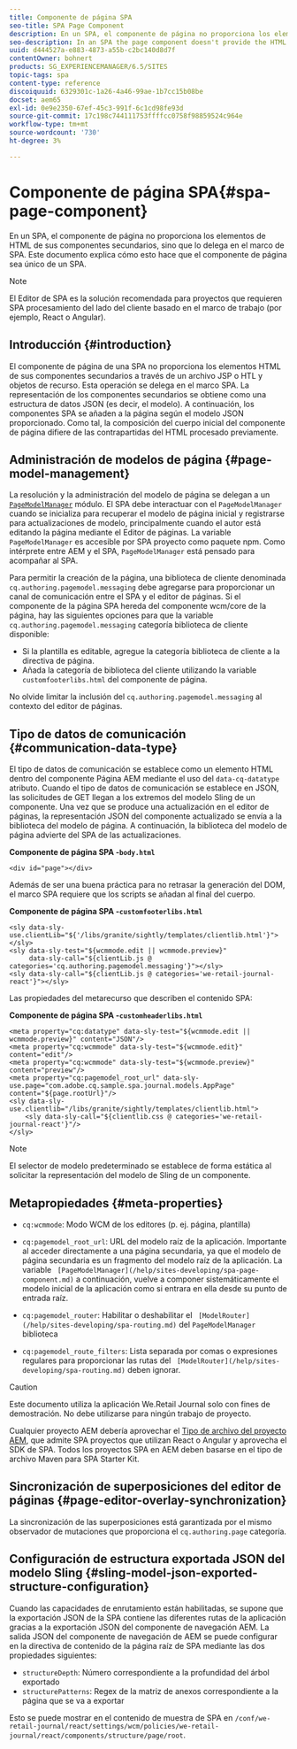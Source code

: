 ```yaml
---
title: Componente de página SPA
seo-title: SPA Page Component
description: En un SPA, el componente de página no proporciona los elementos de HTML de sus componentes secundarios, sino que lo delega en el marco de SPA. Este documento explica cómo esto hace que el componente de página sea único de un SPA.
seo-description: In an SPA the page component doesn't provide the HTML elements of its child components, but instead delegates this to the SPA framework. This document explains how this makes the page component of an SPA unique.
uuid: d444527a-e883-4873-a55b-c2bc140d8d7f
contentOwner: bohnert
products: SG_EXPERIENCEMANAGER/6.5/SITES
topic-tags: spa
content-type: reference
discoiquuid: 6329301c-1a26-4a46-99ae-1b7cc15b08be
docset: aem65
exl-id: 0e9e2350-67ef-45c3-991f-6c1cd98fe93d
source-git-commit: 17c198c744111753ffffcc0758f98859524c964e
workflow-type: tm+mt
source-wordcount: '730'
ht-degree: 3%

---
```


# Componente de página SPA{#spa-page-component}

En un SPA, el componente de página no proporciona los elementos de HTML de sus componentes secundarios, sino que lo delega en el marco de SPA. Este documento explica cómo esto hace que el componente de página sea único de un SPA.

>[!NOTE]
>
>El Editor de SPA es la solución recomendada para proyectos que requieren SPA procesamiento del lado del cliente basado en el marco de trabajo (por ejemplo, React o Angular).

## Introducción {#introduction}

El componente de página de una SPA no proporciona los elementos HTML de sus componentes secundarios a través de un archivo JSP o HTL y objetos de recurso. Esta operación se delega en el marco SPA. La representación de los componentes secundarios se obtiene como una estructura de datos JSON (es decir, el modelo). A continuación, los componentes SPA se añaden a la página según el modelo JSON proporcionado. Como tal, la composición del cuerpo inicial del componente de página difiere de las contrapartidas del HTML procesado previamente.

## Administración de modelos de página {#page-model-management}

La resolución y la administración del modelo de página se delegan a un [ `PageModelManager`](/help/sites-developing/spa-blueprint.md#pagemodelmanager) módulo. El SPA debe interactuar con el `PageModelManager` cuando se inicializa para recuperar el modelo de página inicial y registrarse para actualizaciones de modelo, principalmente cuando el autor está editando la página mediante el Editor de páginas. La variable `PageModelManager` es accesible por SPA proyecto como paquete npm. Como intérprete entre AEM y el SPA, `PageModelManager` está pensado para acompañar al SPA.

Para permitir la creación de la página, una biblioteca de cliente denominada `cq.authoring.pagemodel.messaging` debe agregarse para proporcionar un canal de comunicación entre el SPA y el editor de páginas. Si el componente de la página SPA hereda del componente wcm/core de la página, hay las siguientes opciones para que la variable `cq.authoring.pagemodel.messaging` categoría biblioteca de cliente disponible:

* Si la plantilla es editable, agregue la categoría biblioteca de cliente a la directiva de página.
* Añada la categoría de biblioteca del cliente utilizando la variable `customfooterlibs.html` del componente de página.

No olvide limitar la inclusión del `cq.authoring.pagemodel.messaging` al contexto del editor de páginas.

## Tipo de datos de comunicación {#communication-data-type}

El tipo de datos de comunicación se establece como un elemento HTML dentro del componente Página AEM mediante el uso del `data-cq-datatype` atributo. Cuando el tipo de datos de comunicación se establece en JSON, las solicitudes de GET llegan a los extremos del modelo Sling de un componente. Una vez que se produce una actualización en el editor de páginas, la representación JSON del componente actualizado se envía a la biblioteca del modelo de página. A continuación, la biblioteca del modelo de página advierte del SPA de las actualizaciones.

**Componente de página SPA -`body.html`**

```
<div id="page"></div>
```

Además de ser una buena práctica para no retrasar la generación del DOM, el marco SPA requiere que los scripts se añadan al final del cuerpo.

**Componente de página SPA -`customfooterlibs.html`**

```
<sly data-sly-use.clientLib="${'/libs/granite/sightly/templates/clientlib.html'}"></sly>
<sly data-sly-test="${wcmmode.edit || wcmmode.preview}"
     data-sly-call="${clientLib.js @ categories='cq.authoring.pagemodel.messaging'}"></sly>
<sly data-sly-call="${clientLib.js @ categories='we-retail-journal-react'}"></sly>
```

Las propiedades del metarecurso que describen el contenido SPA:

**Componente de página SPA -`customheaderlibs.html`**

```
<meta property="cq:datatype" data-sly-test="${wcmmode.edit || wcmmode.preview}" content="JSON"/>
<meta property="cq:wcmmode" data-sly-test="${wcmmode.edit}" content="edit"/>
<meta property="cq:wcmmode" data-sly-test="${wcmmode.preview}" content="preview"/>
<meta property="cq:pagemodel_root_url" data-sly-use.page="com.adobe.cq.sample.spa.journal.models.AppPage" content="${page.rootUrl}"/>
<sly data-sly-use.clientlib="/libs/granite/sightly/templates/clientlib.html">
    <sly data-sly-call="${clientlib.css @ categories='we-retail-journal-react'}"/>
</sly>
```

>[!NOTE]
>
>El selector de modelo predeterminado se establece de forma estática al solicitar la representación del modelo de Sling de un componente.

## Metapropiedades {#meta-properties}

* `cq:wcmmode`: Modo WCM de los editores (p. ej. página, plantilla)
* `cq:pagemodel_root_url`: URL del modelo raíz de la aplicación. Importante al acceder directamente a una página secundaria, ya que el modelo de página secundaria es un fragmento del modelo raíz de la aplicación. La variable ` [PageModelManager](/help/sites-developing/spa-page-component.md)` a continuación, vuelve a componer sistemáticamente el modelo inicial de la aplicación como si entrara en ella desde su punto de entrada raíz.

* `cq:pagemodel_router`: Habilitar o deshabilitar el ` [ModelRouter](/help/sites-developing/spa-routing.md)` del `PageModelManager` biblioteca

* `cq:pagemodel_route_filters`: Lista separada por comas o expresiones regulares para proporcionar las rutas del ` [ModelRouter](/help/sites-developing/spa-routing.md)` deben ignorar.

>[!CAUTION]
>
>Este documento utiliza la aplicación We.Retail Journal solo con fines de demostración. No debe utilizarse para ningún trabajo de proyecto.
>
>Cualquier proyecto AEM debería aprovechar el [Tipo de archivo del proyecto AEM](https://experienceleague.adobe.com/docs/experience-manager-core-components/using/developing/archetype/overview.html?lang=es), que admite SPA proyectos que utilizan React o Angular y aprovecha el SDK de SPA. Todos los proyectos SPA en AEM deben basarse en el tipo de archivo Maven para SPA Starter Kit.

## Sincronización de superposiciones del editor de páginas {#page-editor-overlay-synchronization}

La sincronización de las superposiciones está garantizada por el mismo observador de mutaciones que proporciona el `cq.authoring.page` categoría.

## Configuración de estructura exportada JSON del modelo Sling {#sling-model-json-exported-structure-configuration}

Cuando las capacidades de enrutamiento están habilitadas, se supone que la exportación JSON de la SPA contiene las diferentes rutas de la aplicación gracias a la exportación JSON del componente de navegación AEM. La salida JSON del componente de navegación de AEM se puede configurar en la directiva de contenido de la página raíz de SPA mediante las dos propiedades siguientes:

* `structureDepth`: Número correspondiente a la profundidad del árbol exportado
* `structurePatterns`: Regex de la matriz de anexos correspondiente a la página que se va a exportar

Esto se puede mostrar en el contenido de muestra de SPA en `/conf/we-retail-journal/react/settings/wcm/policies/we-retail-journal/react/components/structure/page/root`.
